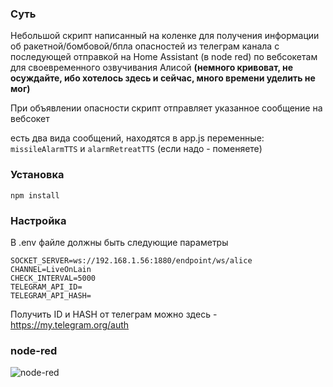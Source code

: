 ### Суть
Небольшой скрипт написанный на коленке для получения информации об ракетной/бомбовой/бпла опасностей из телеграм канала с последующей отправкой на Home Assistant (в node red) по вебсокетам для своевременного озвучивания Алисой **(немного кривоват, не осуждайте, ибо хотелось здесь и сейчас, много времени уделить не мог)**

При объявлении опасности скрипт отправляет указанное сообщение на вебсокет

есть два вида сообщений, находятся в app.js переменные:
`missileAlarmTTS` и `alarmRetreatTTS`  (если надо - поменяете)

### Установка
    npm install
### Настройка
В .env файле должны быть следующие параметры

    SOCKET_SERVER=ws://192.168.1.56:1880/endpoint/ws/alice
    CHANNEL=LiveOnLain
    CHECK_INTERVAL=5000
    TELEGRAM_API_ID=
    TELEGRAM_API_HASH=
Получить ID и HASH от телеграм можно здесь - https://my.telegram.org/auth
### node-red
![node-red](https://i.imgur.com/ijcqr76.png)
